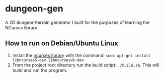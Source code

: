 # dungeon-gen
A 2D dungeon/terrain generator I built for the purposes of learning the NCurses library

## How to run on Debian/Ubuntu Linux
1. Install the [ncurses library](https://www.cyberciti.biz/faq/linux-install-ncurses-library-headers-on-debian-ubuntu-centos-fedora/) with the command: `sudo apt-get install libncurses5-dev libncursesw5-dev`
2. From the project root directory run the build script: `./build.sh`. This will build and run the program.
